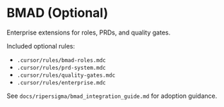 # BMAD (Optional)

Enterprise extensions for roles, PRDs, and quality gates.

Included optional rules:
- `.cursor/rules/bmad-roles.mdc`
- `.cursor/rules/prd-system.mdc`
- `.cursor/rules/quality-gates.mdc`
- `.cursor/rules/enterprise.mdc`

See `docs/ripersigma/bmad_integration_guide.md` for adoption guidance.